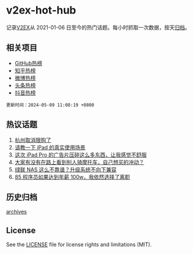 # v2ex-hot-hub

 记录[V2EX](https://www.v2ex.com/)从 2021-01-06 日至今的热门话题。每小时抓取一次数据，按天[归档](archives)。
 
 ## 相关项目

- [GitHub热榜](https://github.com/lonnyzhang423/github-hot-hub)
- [知乎热榜](https://github.com/lonnyzhang423/zhihu-hot-hub)
- [微博热榜](https://github.com/lonnyzhang423/weibo-hot-hub)
- [头条热榜](https://github.com/lonnyzhang423/toutiao-hot-hub)
- [抖音热榜](https://github.com/lonnyzhang423/douyin-hot-hub)


 `更新时间：2024-05-09 11:08:19 +0800`

## 热议话题

1. [杭州取消限购了](https://www.v2ex.com/t/1038958)
1. [请教一下 iPad 的真实使用场景](https://www.v2ex.com/t/1038810)
1. [这次 iPad Pro 的广告片压碎这么多东西，让我感觉不舒服](https://www.v2ex.com/t/1038874)
1. [大家有没有在路上看到别人骑摩托车，自己想买的冲动？](https://www.v2ex.com/t/1038962)
1. [绿联 NAS 这么不靠谱？升级系统不向下兼容](https://www.v2ex.com/t/1038801)
1. [85 程序员如果达到年薪 100w，我依然选择了离职](https://www.v2ex.com/t/1038742)

## 历史归档

[archives](archives)

## License

See the [LICENSE](LICENSE) file for license rights and limitations (MIT).

